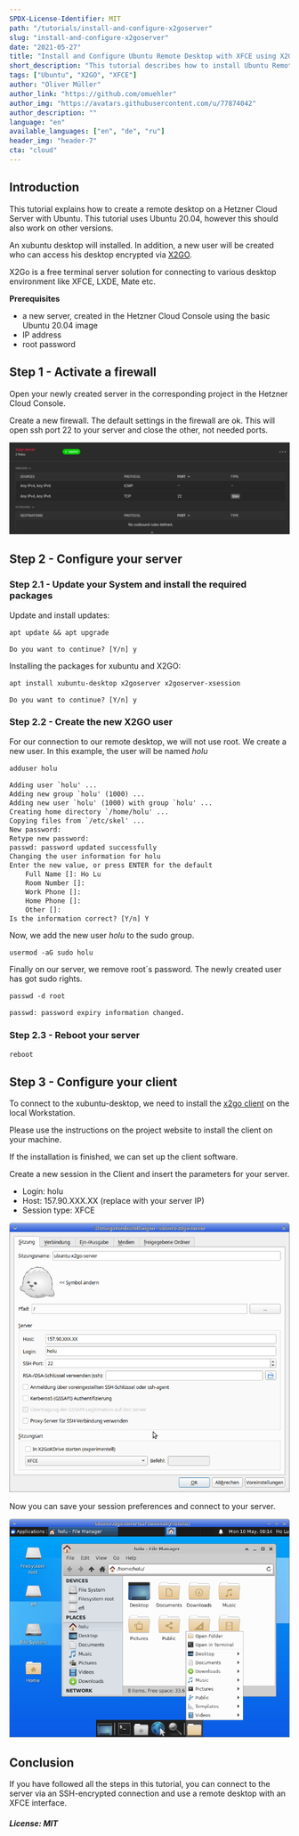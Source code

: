 ```yaml
---
SPDX-License-Identifier: MIT
path: "/tutorials/install-and-configure-x2goserver"
slug: "install-and-configure-x2goserver"
date: "2021-05-27"
title: "Install and Configure Ubuntu Remote Desktop with XFCE using X2Go"
short_description: "This tutorial describes how to install Ubuntu Remote Desktop with X2Go-Server on Hetzner Cloud with XFCE"
tags: ["Ubuntu", "X2GO", "XFCE"]
author: "Oliver Müller"
author_link: "https://github.com/omuehler"
author_img: "https://avatars.githubusercontent.com/u/77874042"
author_description: ""
language: "en"
available_languages: ["en", "de", "ru"]
header_img: "header-7"
cta: "cloud"
---
```


## Introduction

This tutorial explains how to create a remote desktop on a Hetzner Cloud Server with Ubuntu. This tutorial uses Ubuntu 20.04, however this should also work on other versions.

An xubuntu desktop will installed. In addition, a new user will be created who can access his desktop encrypted via [X2GO](https://wiki.x2go.org/doku.php).

X2Go is a free terminal server solution for connecting to various desktop environment like XFCE, LXDE, Mate etc.

**Prerequisites**

 - a new server, created in the Hetzner Cloud Console using the basic Ubuntu 20.04 image
 - IP address
 - root password

## Step 1 - Activate a firewall

Open your newly created server in the corresponding project in the Hetzner Cloud Console.

Create a new firewall. The default settings in the firewall are ok. This will open ssh port 22 to your server and close the other, not needed ports.

![Basic firewall settings](images/firewall.png)

## Step 2 - Configure your server

### Step 2.1 - Update your System and install the required packages

Update and install updates:

```shell
apt update && apt upgrade
```

```Shell
Do you want to continue? [Y/n] y
```

Installing the packages for xubuntu and X2GO:

```shell
apt install xubuntu-desktop x2goserver x2goserver-xsession
```

```Shell
Do you want to continue? [Y/n] y
```

### Step 2.2 - Create the new X2GO user

For our connection to our remote desktop, we will not use root. We create a new user. In this example, the user will be named _holu_

```shell
adduser holu
```

```Shell
Adding user `holu' ...
Adding new group `holu' (1000) ...
Adding new user `holu' (1000) with group `holu' ...
Creating home directory `/home/holu' ...
Copying files from `/etc/skel' ...
New password: 
Retype new password: 
passwd: password updated successfully
Changing the user information for holu
Enter the new value, or press ENTER for the default
	Full Name []: Ho Lu       
	Room Number []:  
	Work Phone []: 
	Home Phone []: 
	Other []: 
Is the information correct? [Y/n] Y
```

Now, we add the new user _holu_ to the sudo group.

```shell
usermod -aG sudo holu
```

Finally on our server, we remove root´s password. The newly created user has got sudo rights.

```shell
passwd -d root
```

```Shell
passwd: password expiry information changed.
```

### Step 2.3 - Reboot your server

```shell
reboot
```

## Step 3 - Configure your client

To connect to the xubuntu-desktop, we need to install the [x2go client](https://wiki.x2go.org/doku.php/doc:installation:x2goclient) on the local Workstation.

Please use the instructions on the project website to install the client on your machine.

If the installation is finished, we can set up the client software.

Create a new session in the Client and insert the parameters for your server.

 - Login: holu
 - Host: 157.90.XXX.XX (replace with your server IP)
 - Session type: XFCE

![X2GO Client Settings](images/x2go-client.png)

Now you can save your session preferences and connect to your server.

![You are connected to your server](images/connection.png)

## Conclusion

If you have followed all the steps in this tutorial, you can connect to the server via an SSH-encrypted connection and use a remote desktop with an XFCE interface.

##### License: MIT

<!--

Contributor's Certificate of Origin

By making a contribution to this project, I certify that:

(a) The contribution was created in whole or in part by me and I have
    the right to submit it under the license indicated in the file; or

(b) The contribution is based upon previous work that, to the best of my
    knowledge, is covered under an appropriate license and I have the
    right under that license to submit that work with modifications,
    whether created in whole or in part by me, under the same license
    (unless I am permitted to submit under a different license), as
    indicated in the file; or

(c) The contribution was provided directly to me by some other person
    who certified (a), (b) or (c) and I have not modified it.

(d) I understand and agree that this project and the contribution are
    public and that a record of the contribution (including all personal
    information I submit with it, including my sign-off) is maintained
    indefinitely and may be redistributed consistent with this project
    or the license(s) involved.

Signed-off-by: Oliver Müller, oliver.mueller@hetzner.com

-->
